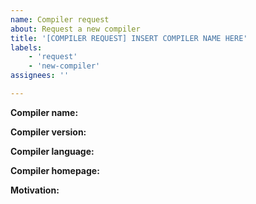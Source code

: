 ```yaml
---
name: Compiler request
about: Request a new compiler
title: '[COMPILER REQUEST] INSERT COMPILER NAME HERE'
labels:
    - 'request'
    - 'new-compiler'
assignees: ''

---
```

<!-- Insert the appropriate text after each tag -->

**Compiler name:**
<!-- What's the name of the compiler? -->


**Compiler version:**
<!-- Sometimes there are a lot of versions for any given compiler. Tell us which ones would be a good starting point if this is a new compiler -->
<!-- If we already support this compiler, but we have fallen back on our available versions, tell us which ones are missing. -->
<!-- Note that we might say no to minor versions for some compilers -->


**Compiler language:**
<!-- What language is this compiler for? -->


**Compiler homepage:**
<!-- URL of where we can find the compiler. -->
<!-- Ideally, it's also easy to find installation/building instructions there, but if it's not, please also link that -->


**Motivation:**
<!-- Is there any specific reason as to why you want this compiler to be added? -->


